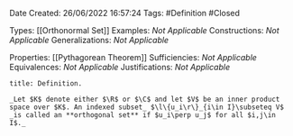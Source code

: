 <div class="topSpace"></div>

Date Created: 26/06/2022 16:57:24
Tags: #Definition #Closed

Types: [[Orthonormal Set]]
Examples: _Not Applicable_
Constructions: _Not Applicable_
Generalizations: _Not Applicable_

Properties: [[Pythagorean Theorem]]
Sufficiencies: _Not Applicable_
Equivalences: _Not Applicable_
Justifications: _Not Applicable_

``` ad-Definition
title: Definition.

_Let $K$ denote either $\R$ or $\C$ and let $V$ be an inner product space over $K$. An indexed subset_ $\l\{u_i\r\}_{i\in I}\subseteq V$ _is called an **orthogonal set** if $u_i\perp u_j$ for all $i,j\in I$._

```
